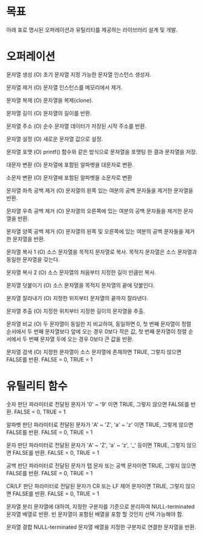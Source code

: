 # 목표
아래 표로 명시된 오퍼레이션과 유틸리티를 제공하는 라이브러리 설계 및 개발.
 
# 오퍼레이션
문자열 생성 (O)
초기 문자열 지정 가능한 문자열 인스턴스 생성자.

문자열 제거 (O)
문자열 인스턴스를 메모리에서 제거.
 
문자열 복제 (O)
문자열을 복제(clone).
 
문자열 길이 (O)
문자열의 길이를 반환.
 
문자열 주소 (O)
순수 문자열 데이터가 저장된 시작 주소를 반환.
 
문자열 설정 (O)
새로운 문자열 값으로 설정.
 
문자열 포맷 (O)
printf() 함수와 같은 방식으로 문자열을 포맷팅 한 결과 문자열을 저장.
 
대문자 변환 (O)
문자열에 포함된 알파벳을 대문자로 변환.
 
소문자 변환 (O)
문자열에 포함된 알파벳을 소문자로 변환
 
문자열 좌측 공백 제거 (O)
문자열의 왼쪽 있는 여분의 공백 문자들을 제거한 문자열을 반환.
 
문자열 우측 공백 제거 (O)
문자열의 오른쪽에 있는 여분의 공백 문자들을 제거한 문자열을 반환.
 
문자열 양쪽 공백 제거 (O)
문자열의 왼쪽 및 오른쪽에 있는 여분의 공백 문자들을 제거한 문자열을 반환.
 
문자열 복사 1 (O)
소스 문자열을 목적지 문자열로 복사. 목적지 문자열은 소스 문자열과 동일한 문자열을 갖는다.
 
문자열 복사 2 (O)
소스 문자열의 처음부터 지정한 길이 만큼만 복사.
 
문자열 덧붙이기 (O)
소스 문자열을 목적지 문자열의 끝에 덧붙인다.
 
문자열 잘라내기 (O)
지정한 위치부터 문자열의 끝까지 잘라낸다.
 
문자열 추출 (O)
지정한 위치부터 지정한 길이의 문자열을 추출.
 
문자열 비교 (O)
두 문자열이 동일한 지 비교하여, 동일하면 0, 첫 번째 문자열이 정렬 순서에서 두 번째 문자열보다 앞에 오는 경우 0보다 작은 값, 첫 번째 문자열이 정렬 순서에서 두 번째 문자열 두에 오는 경우 0보다 큰 값을 반환.
 
문자열 검색 (O)
지정한 문자열이 소스 문자열에 존재하면 TRUE, 그렇지 않으면 FALSE를 반환.
FALSE = 0, TRUE = 1
 
# 유틸리티 함수
숫자 판단
파라미터로 전달된 문자가 '0' ~ '9' 이면 TRUE, 그렇지 않으면 FALSE를 반환.
FALSE = 0, TRUE = 1

알파벳 판단
파라미터로 전달된 문자가 'A' ~ 'Z', 'a' ~ 'z' 이면 TRUE, 그렇게 않으면 FALSE를 반환.
FALSE = 0, TRUE = 1

문자 판단
파라미터로 전달된 문자가 'A' ~ 'Z', 'a' ~ 'z', '_' 등이면 TRUE, 그렇지 않으면 FALSE를 반환.
FALSE = 0, TRUE = 1

공백 판단
파라미터로 전달된 문자가 탭 문자 또는 공백 문자이면 TRUE, 그렇지 않으면 FALSE를 반환.
FALSE = 0, TRUE = 1

CR/LF 판단
파라미터로 전달된 문자가 CR 또는 LF 제어 문자이면 TRUE, 그렇지 않으면 FALSE를 반환.
FALSE = 0, TRUE = 1

문자열 분리
문자열에 대하여, 지정한 구분자를 기준으로 분리하여 NULL-terminated 문자열 배열로 반환.
빈 문자열이 포함된 배열을 포함 할 것인지 선택 가능해야 함.

문자열 결합
NULL-terminated 문자열 배열을 지정한 구분자로 연결한 문자열을 반환.
 
